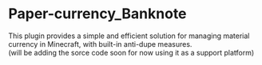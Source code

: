 # Paper-currency_Banknote
This plugin provides a simple and efficient solution for managing material currency in Minecraft, with built-in anti-dupe measures.  
(will be adding the sorce code soon for now using it as a support platform)
